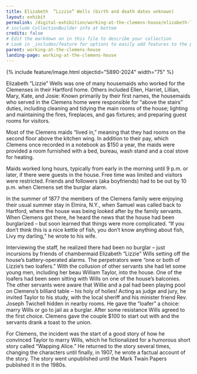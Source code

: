 ```yaml
---
title: Elizabeth  “Lizzie” Wells (birth and death dates unknown)
layout: exhibit
permalink: /digital-exhibition/working-at-the-clemens-house/elizabeth-lizzie-wells.html
# include CollectionBuilder info at bottom
credits: false
# Edit the markdown on in this file to describe your collection
# Look in _includes/feature for options to easily add features to the page
parent: working-at-the-clemens-house
landing-page: working-at-the-clemens-house
---
```


{% include feature/image.html objectid="5890-2024" width="75" %}

Elizabeth “Lizzie” Wells was one of many housemaids who worked for the Clemenses in their Hartford home. Others included Ellen, Harriet, Lillian, Mary, Kate, and Josie: Known primarily by their first names, the housemaids who served in the Clemens home were responsible for “above the stairs” duties, including cleaning and tidying the main rooms of the house; lighting and maintaining the fires, fireplaces, and gas fixtures; and preparing guest rooms for visitors.  

Most of the Clemens maids “lived in,” meaning that they had rooms on the second floor above the kitchen wing.  In addition to their pay, which Clemens once recorded in a notebook as $150 a year, the maids were provided a room furnished with a bed, bureau, wash stand and a coal stove for heating.  

Maids worked long hours, typically from early in the morning until 9 p.m. or later, if there were guests in the house.  Free time was limited and visitors were restricted. Friends and followers (aka boyfriends) had to be out by 10 p.m. when Clemens set the burglar alarm. 

In the summer of 1877 the members of the Clemens family were enjoying their usual summer stay in Elmira, N.Y., when Samuel was called back to Hartford, where the house was being looked after by the family servants. When Clemens got there, he heard the news that the house had been burglarized – but soon learned that things were more complicated. “If you don’t think this is a nice kettle of fish, you don’t know anything about fish, Livy my darling,” he wrote to his wife.

Interviewing the staff, he realized there had been no burglar – just incursions by friends of chambermaid Elizabeth “Lizzie” Wills setting off the house’s battery-operated alarms. The perpetrators were “one or both of Lizzie’s two loafers.” With the collusion of other servants she had let some young men, including her beau William Taylor, into the house. One of the loafers had been seen sitting with Wills on one of the house’s balconies. The other servants were aware that Willie and a pal had been playing pool on Clemens’s billiard table – his holy of holies!  Acting as judge and jury, he invited Taylor to his study, with the local sheriff and his minister friend Rev. Joseph Twichell hidden in nearby rooms. He gave the “loafer” a choice: marry Wills or go to jail as a burglar. After some resistance Wills agreed to the first choice. Clemens gave the couple $100 to start out with and the servants drank a toast to the union.

For Clemens, the incident was the start of a good story of how he convinced Taylor to marry Wills, which he fictionalized for a humorous short story called “Wapping Alice.” He returned to the story several times, changing the characters until finally, in 1907, he wrote a factual account of the story.  The story went unpublished until the Mark Twain Papers published it in the 1980s.
